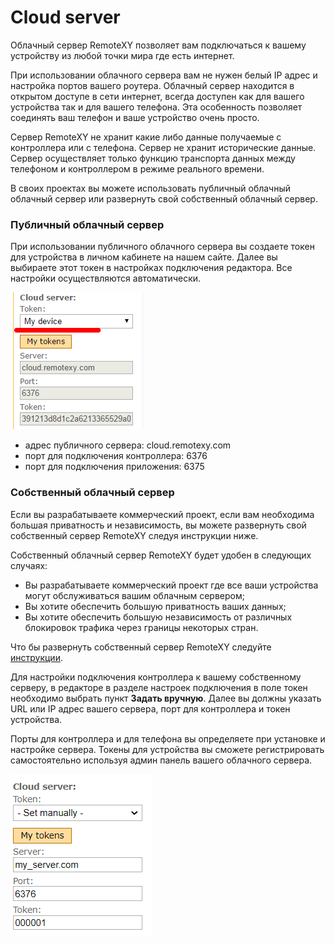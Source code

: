 # Cloud server

Облачный сервер RemoteXY позволяет вам подключаться к вашему устройству из любой точки мира где есть интернет. 

При использовании облачного сервера вам не нужен белый IP адрес и настройка портов вашего роутера. Облачный сервер находится в открытом доступе в сети интернет, всегда доступен как для вашего устройства так и для вашего телефона. Эта особенность позволяет соединять ваш телефон и ваше устройство очень просто.

Сервер RemoteXY не хранит какие либо данные получаемые с контроллера или с телефона. Сервер не хранит исторические данные. Сервер осуществляет только функцию транспорта данных между телефоном и контроллером в режиме реального времени.

В своих проектах вы можете использовать публичный облачный облачный сервер или развернуть свой собственный облачный сервер. 

### Публичный облачный сервер

При использовании публичного облачного сервера вы создаете токен для устройства в личном кабинете на нашем сайте. Далее вы выбираете этот токен в настройках подключения редактора. Все настройки осуществляются автоматически. 

![ru_01](en_01.png)

- адрес публичного сервера: cloud.remotexy.com
- порт для подключения контроллера: 6376
- порт для подключения приложения: 6375

### Собственный облачный сервер

Если вы разрабатываете коммерческий проект, если вам необходима большая приватность и независимость, вы можете развернуть свой собственный сервер RemoteXY следуя инструкции ниже.

Собственный облачный сервер RemoteXY будет удобен в следующих случаях:

- Вы разрабатываете коммерческий проект где все ваши устройства могут обслуживаться вашим облачным сервером;
- Вы хотите обеспечить большую приватность ваших данных;
- Вы хотите обеспечить большую независимость от различных блокировок трафика через границы некоторых стран.

Что бы развернуть собственный сервер RemoteXY следуйте [инструкции](https://remotexy.com/en/help/cloud/mycloud/).

Для настройки подключения контроллера к вашему собственному серверу, в редакторе в разделе настроек подключения в поле токен необходимо выбрать пункт **Задать вручную**. Далее вы должны указать URL или IP адрес вашего сервера, порт для контроллера и токен устройства. 

Порты для контроллера и для телефона вы определяете при установке и настройке сервера. Токены для устройства вы сможете регистрировать самостоятельно используя админ панель вашего облачного сервера.

![ru_02](en_02.png)
